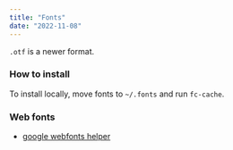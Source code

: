 ```yaml
---
title: "Fonts"
date: "2022-11-08"
---
```


`.otf` is a newer format.

### How to install
To install locally, move fonts to `~/.fonts` and run `fc-cache`.

### Web fonts
- [google webfonts helper](https://gwfh.mranftl.com/fonts)